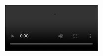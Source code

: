 <video id="why-join-video-1" class="video-js vjs-big-play-centered vjs-16-9" data-setup='{"controls": true, "autoplay": true, "muted": true, "loop": true}'>
<source src="/assets/why-join/join-and-sign-consti_480p.mp4?480" type="video/mp4" label="SD" res="480" />
<source src="/assets/why-join/join-and-sign-consti.mp4?1080" type="video/mp4" label="HD" res="1080"/>
</video>